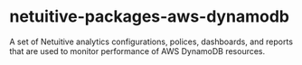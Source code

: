 # netuitive-packages-aws-dynamodb
A set of Netuitive analytics configurations, polices, dashboards, and reports that are used to monitor performance of AWS DynamoDB resources.
